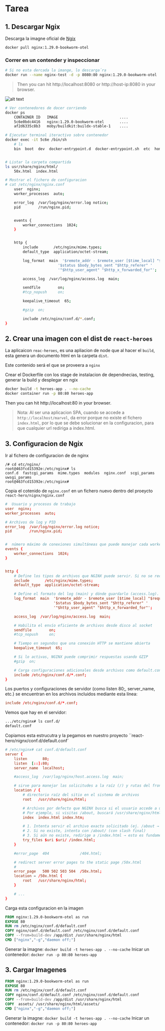 # Tarea

## 1. Descargar Ngix

Descarga la imagne oficial de [Ngix](https://hub.docker.com/_/nginx)

```bash
docker pull nginx:1.29.0-bookworm-otel
```

### Correr en un contender y inspeccionar

```bash
# Si no esta dercada la imange, lo descarga´ra
docker run --name nginx-test -d -p 8080:80 nginx:1.29.0-bookworm-otel
```
> Then you can hit http://localhost:8080 or http://host-ip:8080 in your browser.

![alt text](imgs/start-ngix-test.png)

```bash
# Ver contenedores de docer corriendo
docker ps
    CONTAINER ID   IMAGE                            ....
    5c6e0bdc4416   nginx:1.29.0-bookworm-otel       ....
    af2d6335c8b3   moby/buildkit:buildx-stable-1    ....

# Ejecutar terminal iteractivo sobre contenedor
docker exec -it 5c6e /bin/sh
    # ls
    bin  boot  dev  docker-entrypoint.d  docker-entrypoint.sh  etc  home  lib  lib64  media  mnt  opt  proc  root  run  sbin  srv  sys  tmp  usr  var


# Listar la carpeta compartida
ls usr/share/nginx/html/
    50x.html  index.html

# Mostrar el fichero de configuracion
# cat /etc/nginx/nginx.conf   
    user  nginx;
    worker_processes  auto;

    error_log  /var/log/nginx/error.log notice;
    pid        /run/nginx.pid;


    events {
        worker_connections  1024;
    }


    http {
        include       /etc/nginx/mime.types;
        default_type  application/octet-stream;

        log_format  main  '$remote_addr - $remote_user [$time_local] "$request" '
                        '$status $body_bytes_sent "$http_referer" '
                        '"$http_user_agent" "$http_x_forwarded_for"';

        access_log  /var/log/nginx/access.log  main;

        sendfile        on;
        #tcp_nopush     on;

        keepalive_timeout  65;

        #gzip  on;

        include /etc/nginx/conf.d/*.conf;
}
``` 

## 2. Crear una imagen con el dist de `react-heroes`

La aplicaicon `reac-heroes`, es una apliacion de node que al hacer el `build`, esta genera un documento html en la carpeta `dist`.

Este contenido será el que se proveera a `nginx`


Crear el Dockerfile con los stage de instalacion de dependnecias, testing, generar la build y desplegar en ngix

```bash
docker build -t heroes-app . --no-cache
docker container run -p 80:80 heroes-app
```
 Then you can hit http://localhost:80 in your browser.

> Nota: Al ser una aplicacion SPA, cuando se accede a `http://localhost/marvel`, da error porque no existe el fichero `index.html`, por lo que se debe solucionar en la configuracion, para que cualquier url rediriga a  index.html.

## 3. Configuracion de Ngix

Ir al fichero de configuracion de de nginx

```
/# cd etc/nginx/
root@463fcd15392e:/etc/nginx# ls
conf.d  fastcgi_params  mime.types  modules  nginx.conf  scgi_params  uwsgi_params
root@463fcd15392e:/etc/nginx# 
```
Copia el cotenido de `nginx.conf` en un fichero nuevo dentro del proeycto `react-hero/nignx/nginx.conf`

```conf
#  Usuario y procesos de trabajo
user  nginx;
worker_processes  auto;

# Archivos de log y PID
error_log  /var/log/nginx/error.log notice;
pid        /run/nginx.pid;


#  número máximo de conexiones simultáneas que puede manejar cada worker.
events {
    worker_connections  1024;
}


http {
    # Define los tipos de archivos que NGINX puede servir. Si no se reconoce el tipo, usa application/octet-stream
    include       /etc/nginx/mime.types;
    default_type  application/octet-stream;

    # Define el formato del log (main) y dónde guardarlo (access.log).
    log_format  main  '$remote_addr - $remote_user [$time_local] "$request" '
                      '$status $body_bytes_sent "$http_referer" '
                      '"$http_user_agent" "$http_x_forwarded_for"';

    access_log  /var/log/nginx/access.log  main;

    # Habilita el envío eficiente de archivos desde disco al socket 
    sendfile        on;
    #tcp_nopush     on;

    # Tiempo en segundos que una conexión HTTP se mantiene abierta
    keepalive_timeout  65;

    # Si lo activas, NGINX puede comprimir respuestas usando GZIP
    #gzip  on;

    # Carga configuraciones adicionales desde archivos como default.conf, app.conf, etc.
    include /etc/nginx/conf.d/*.conf;
}
```

Los puertos y configuraciones de servidor (como listen 80;, server_name, etc.) se encuentran en los archivos incluidos mediante esta línea:
```conf
include /etc/nginx/conf.d/*.conf;
```

Vemos que hay en el servidor:
```bash
.../etc/nginx# ls conf.d/ 
default.conf
```

Copiamos esta estrucutra y la pegamos en nuestro proyecto ``react-hero/nignx/conf.d/default.conf`
```conf
# /etc/nginx# cat conf.d/default.conf 
server {
    listen       80;
    listen  [::]:80;
    server_name  localhost;

    #access_log  /var/log/nginx/host.access.log  main;

    # sirve para manejar las solicitudes a la raíz (/) y rutas del frontend
    location / {
        # directorio raíz del sitio en el sistema de archivos
        root   /usr/share/nginx/html;

        # Archivos por defecto que NGINX busca si el usuario accede a un directorio
        # Por ejemplo, si visitas /about, buscará /usr/share/nginx/html/about/index.html.
        index  index.html index.htm;

        # 1. Intenta servir el archivo exacto solicitado (ej. /about → /usr/share/nginx/html/about)
        # 2. Si no existe, intenta con /about/ (con slash final)
        # 3. Si aún no existe, redirige a /index.html → esto es fundamental para Single Page Applications (SPA) como React, Angular, o Vue.
        try_files $uri $uri/ /index.html;
    }

    #error_page  404              /404.html;

    # redirect server error pages to the static page /50x.html
    #
    error_page   500 502 503 504  /50x.html;
    location = /50x.html {
        root   /usr/share/nginx/html;
    }

    # ...
}
```

Carga esta configuracion en la imagen

```Dockerfile
FROM nginx:1.29.0-bookworm-otel as run
EXPOSE 80
RUN rm /etc/nginx/conf.d/default.conf
COPY nginx/conf.d/default.conf /etc/nginx/conf.d/default.conf
COPY --from=build-dev /app/dist /usr/share/nginx/html
CMD ["nginx","-g","daemon off;"]
```

Generar la imagne: `docker build -t heroes-app . --no-cache`
Inicar un contenedor: `docker run -p 80:80 heroes-app`

## 3. Cargar Imagenes


```Dockerfile
FROM nginx:1.29.0-bookworm-otel as run
EXPOSE 80
RUN rm /etc/nginx/conf.d/default.conf
COPY nginx/conf.d/default.conf /etc/nginx/conf.d/default.conf
COPY --from=build-dev /app/dist /usr/share/nginx/html
COPY  assets/ /usr/share/nginx/html/assets/
CMD ["nginx","-g","daemon off;"]
```
Generar la imagne: `docker build -t heroes-app . --no-cache`
Inicar un contenedor: `docker run -p 80:80 heroes-app`

